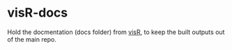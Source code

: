 # visR-docs
Hold the docmentation (docs folder) from [visR](https://github.com/openpharma/visR), to keep the built outputs out of the main repo.
